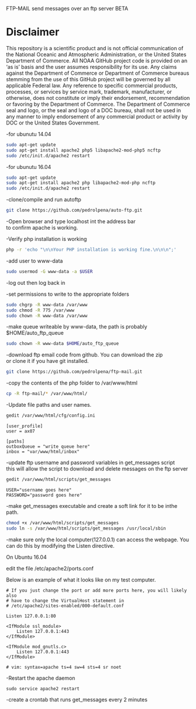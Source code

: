 FTP-MAIL send messages over an ftp server BETA

Disclaimer
==========
This repository is a scientific product and is not official communication of the National Oceanic and
Atmospheric Administration, or the United States Department of Commerce. All NOAA GitHub project code is
provided on an ‘as is’ basis and the user assumes responsibility for its use. Any claims against the Department of
Commerce or Department of Commerce bureaus stemming from the use of this GitHub project will be governed
by all applicable Federal law. Any reference to specific commercial products, processes, or services by service
mark, trademark, manufacturer, or otherwise, does not constitute or imply their endorsement, recommendation or
favoring by the Department of Commerce. The Department of Commerce seal and logo, or the seal and logo of a
DOC bureau, shall not be used in any manner to imply endorsement of any commercial product or activity by
DOC or the United States Government.


-for ubunutu 14.04
```bash
sudo apt-get update
sudo apt-get install apache2 php5 libapache2-mod-php5 ncftp
sudo /etc/init.d/apache2 restart
```
-for ubunutu 16.04
```bash
sudo apt-get update
sudo apt-get install apache2 php libapache2-mod-php ncftp
sudo /etc/init.d/apache2 restart
```
-clone/compile and run autoftp
```bash
git clone https://github.com/pedrolpena/auto-ftp.git
```
-Open browser and type localhost int the address bar<br>
to confirm apache is working.<br>

-Verify php installation is working
```bash
php -r 'echo "\n\nYour PHP installation is working fine.\n\n\n";'
```
-add user to www-data<br>
```bash
sudo usermod -G www-data -a $USER
```
-log out then log back in<br>

-set permissions to write to the appropriate folders
```bash
sudo chgrp -R www-data /var/www
sudo chmod -R 775 /var/www
sudo chown -R www-data /var/www
```
-make queue writeable by www-data, the path is probably $HOME/auto_ftp_queue
```bash
sudo chown -R www-data $HOME/auto_ftp_queue
```
-download ftp email code from github. You can download the zip<br>
or clone it if you have git installed.
```bash
git clone https://github.com/pedrolpena/ftp-mail.git
```
-copy the contents of the php folder to /var/www/html
```bash
cp -R ftp-mail/* /var/www/html/
```
-Update file paths and user names.
```bash
gedit /var/www/html/cfg/config.ini
```
```
[user_profile]
user = ax07

[paths]
outboxQueue = "write queue here"
inbox = "var/www/html/inbox"
```
-update ftp username and password variables in get_messages script<br>
this will allow the script to download and delete messages on the ftp server<br>
```bash
gedit /var/www/html/scripts/get_messages
```
```
USER="username goes here"
PASSWORD="password goes here"
```
-make get_messages executable and create a soft link for it to be inthe path.
```bash
chmod +x /var/www/html/scripts/get_messages
sudo ln -s /var/www/html/scripts/get_messages /usr/local/sbin
```
-make sure only the local computer(127.0.0.1) can access the webpage.
You can do this by modifying the Listen directive.

On Ubuntu 16.04

edit the file
/etc/apache2/ports.conf

Below is an example of what it looks like on my test computer.

```
# If you just change the port or add more ports here, you will likely also
# have to change the VirtualHost statement in
# /etc/apache2/sites-enabled/000-default.conf

Listen 127.0.0.1:80

<IfModule ssl_module>
	Listen 127.0.0.1:443
</IfModule>

<IfModule mod_gnutls.c>
	Listen 127.0.0.1:443
</IfModule>

# vim: syntax=apache ts=4 sw=4 sts=4 sr noet
```

-Restart the apache daemon

```
sudo service apache2 restart
```



-create a crontab that runs get_messages every 2 minutes<br>
